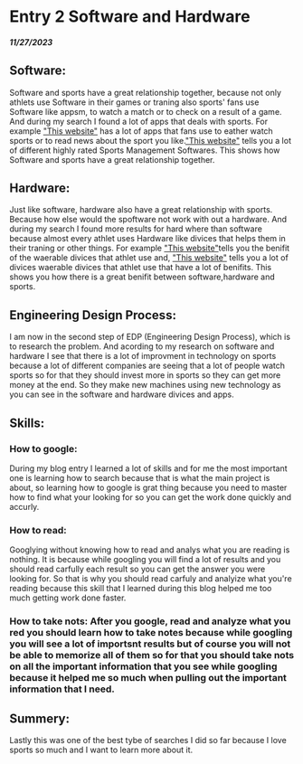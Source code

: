 # Entry 2 Software and Hardware
##### 11/27/2023

## Software: 
Software and sports have a great relationship together, because not only athlets use Software in their games or traning also sports' fans use Software like appsm, to watch a match or to check on a result of a game. And during my search I found a lot of apps that deals with sports. For example ["This website"](https://infostride.com/sports-apps/#:~:text=theScore%20is%20considered%20the%20%231,Bills%2C%20Cleveland%20Browns%20and%20more) has a lot of apps that fans use to eather watch sports or to read news about the sport you like.["This website"](https://slashdot.org/software/sports-management/)  tells you a lot of different highly rated Sports Management Softwares. This shows how Software and sports have a great relationship together.

## Hardware:
Just like software, hardware also have a great relationship with sports. Because how else would the spoftware not work with out a hardware. And during my search I found more results for hard where than software because almost every athlet uses Hardware like divices that helps them in their traning or other things. For example ["This website"](https://www.cogniteq.com/blog/how-wearable-technology-changing-sports-industry#:~:text=Examples%20of%20wearable%20technology%20in%20sports,-Arguably%2C%20no%20other&text=Heart%20rate%20monitors%20track%20breathing,%2C%20quarterbacks%2C%20and%20other%20positions)tells you the benifit of the waerable divices that athlet use and, ["This website"](https://apacbusinessheadlines.com/10-Most-Innovative-Wearables-for-Fitness-and-Sport/) tells you a lot of divices waerable divices that athlet use that have a lot of benifits. This shows you how there is a great benifit between software,hardware and sports.   

## Engineering Design Process:
I am now in the second step of EDP (Engineering Design Process), which is to research the problem. And acording to my research on software and hardware I see that there is a lot of improvment in technology on sports because a lot of different companies are seeing that a lot of people watch sports so for that they should invest more in sports so they can get more money at the end. So they make new machines using new technology as you can see in the software and hardware divices and apps. 

## Skills:

### How to google:
During my blog entry I learned a lot of skills and for me the most important one is learning how to search because that is what the main project is about, so learning how to google is grat thing because you need to master how to find what your looking for so you can get the work done quickly and accurly.

### How to read:
Googlying without knowing how to read and analys what you are reading is nothing. It is because while googling you will find a lot of results and you should read carfully each result so you can get the answer you were looking for. So that is why you should read carfuly and analyize what you're reading because this skill that I learned during this blog helped me too much getting work done faster.


### How to take nots: After you google, read and analyze what you red you should learn how to take notes because while googling you will see a lot of importsnt results but of course you will not be able to memorize all of them so for that you should take nots on all the important information that you see while googling because it helped me so much when pulling out the important information that I need.

## Summery:
Lastly this was one of the best tybe of searches I did so far because I love sports so much and I want to learn more about it. 
